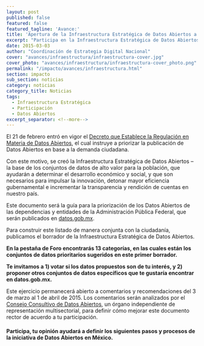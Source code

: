 ```yaml
---
layout: post
published: false
featured: false
featured_tagline: 'Avance:'
title: 'Apertura de la Infraestructura Estratégica de Datos Abiertos a comentarios públicos'
excerpt: "Participa en la Infraestructura Estratégica de Datos Abiertos –la base de los conjuntos de datos de alto valor para la población, que ayudarán a determinar el desarrollo económico y social, y que son necesarios para impulsar la innovación, detonar mayor eficiencia gubernamental e incrementar la transparencia y rendición de cuentas en nuestro país."
date: 2015-03-03
author: "Coordinación de Estrategia Digital Nacional"
cover: "avances/infraestructura/infraestructura-cover.jpg"
cover_photo: "avances/infraestructura/infraestructura-cover_photo.png"
permalink: "/impacto/avances/infraestructura.html"
section: impacto
sub_section: noticias
category: noticias
category_title: Noticias
tags:
  - Infraestructura Estratégica
  - Participación
  - Datos Abiertos
excerpt_separator: <!--more-->
---
```


El 21 de febrero entró en vigor el [Decreto que Establece la Regulación en Materia de Datos Abiertos](http://www.dof.gob.mx/nota_detalle.php?codigo=5382838&fecha=20/02/2015), el cual instruye a priorizar la publicación de Datos Abiertos en base a la demanda ciudadana.

<!--more-->

Con este motivo, se creó la Infraestructura Estratégica de Datos Abiertos –la base de los conjuntos de datos de alto valor para la población, que ayudarán a determinar el desarrollo económico y social, y que son necesarios para impulsar la innovación, detonar mayor eficiencia gubernamental e incrementar la transparencia y rendición de cuentas en nuestro país.

Este documento será la guía para la priorización de los Datos Abiertos de las dependencias y entidades de la Administración Pública Federal, que serán publicados en [datos.gob.mx](http://datos.gob.mx/).

Para construir este listado de manera conjunta con la ciudadanía, publicamos el borrador de la Infraestructura Estratégica de Datos Abiertos.

**En la pestaña de Foro encontrarás 13 categorías, en las cuales están los conjuntos de datos prioritarios sugeridos en este primer borrador.**

**Te invitamos a 1) votar si los datos propuestos son de tu interés, y 2) proponer otros conjuntos de datos específicos que te gustaría encontrar en datos.gob.mx.**

Este ejercicio permanecerá abierto a comentarios y recomendaciones del 3 de marzo al 1 de abril de 2015. Los comentarios serán analizados por el [Consejo Consultivo de Datos Abiertos](http://datos.gob.mx/avances/consejo-consultivo/), un órgano independiente de representación multisectorial, para definir cómo mejorar este documento rector de acuerdo a tu participación.

#### Participa, tu opinión ayudará a definir los siguientes pasos y procesos de la iniciativa de Datos Abiertos en México.
